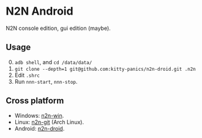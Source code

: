 # N2N Android

N2N console edition, gui edition (maybe).

## Usage

0. `adb shell`, and `cd /data/data/`
1. `git clone --depth=1 git@github.com:kitty-panics/n2n-droid.git .n2n`
2. Edit `.shrc`
3. Run `nnn-start`, `nnn-stop`.

## Cross platform

+ Windows: [n2n-win].
+ Linux: [n2n-git] (Arch Linux).
+ Android: [n2n-droid].

[n2n-win]: https://github.com/kitty-panics/n2n-win
[n2n-droid]: https://github.com/kitty-panics/n2n-droid
[n2n-git]: https://github.com/kitty-panics/aur-packages/tree/master/n2n-git
